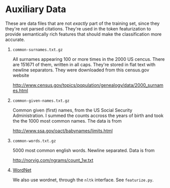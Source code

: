 Auxiliary Data
==============

These are data files that are not _exactly_ part of the training set, since they
they're not parsed citations. They're used in the token featurization to provide
semantically rich features that should make the classification more accurate.

1. `common-surnames.txt.gz`

    All surnames appearing 100 or more times in the 2000 US cencus. There are
    151671 of them, written in all caps. They're stored in flat text with
    newline separators. They were downloaded from this census.gov website
    
    http://www.census.gov/topics/population/genealogy/data/2000_surnames.html


2. `common-given-names.txt.gz`

    Common given (first) names, from the US Social Security Administration. I
    summed the counts accross the years of birth and took the the 1000 most
    common names. The data is from

    http://www.ssa.gov/oact/babynames/limits.html


3. `common-words.txt.gz`

    5000 most common english words. Newline separated. Data is from

    http://norvig.com/ngrams/count_1w.txt

4. [WordNet](http://wordnet.princeton.edu/)

    We also use wordnet, through the `nltk` interface. See `featurize.py`.
